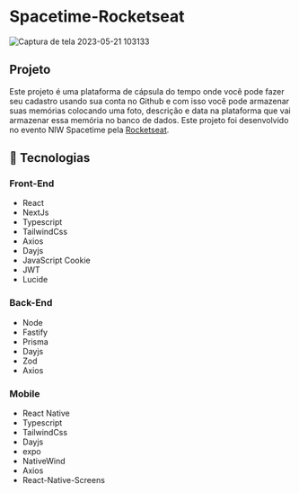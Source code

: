 # Spacetime-Rocketseat


![Captura de tela 2023-05-21 103133](https://github.com/ClecioSousa00/spacetime-rocketseat/assets/123471873/91e13461-4884-4524-8724-085bb2539ebd)


## Projeto
Este projeto é uma plataforma de cápsula do tempo onde você pode fazer seu cadastro usando sua conta no Github e com isso você pode armazenar suas memórias colocando uma foto, descrição e data na plataforma que vai armazenar essa memória no banco de dados. Este projeto foi desenvolvido no evento NlW Spacetime pela [Rocketseat](https://www.rocketseat.com.br/).


##  :rocket: Tecnologias
### Front-End
* React
* NextJs
* Typescript
* TailwindCss
* Axios
* Dayjs
* JavaScript Cookie
* JWT
* Lucide

### Back-End
* Node
* Fastify
* Prisma
* Dayjs
* Zod
* Axios

### Mobile
* React Native
* Typescript
* TailwindCss
* Dayjs
* expo
* NativeWind
* Axios
* React-Native-Screens
